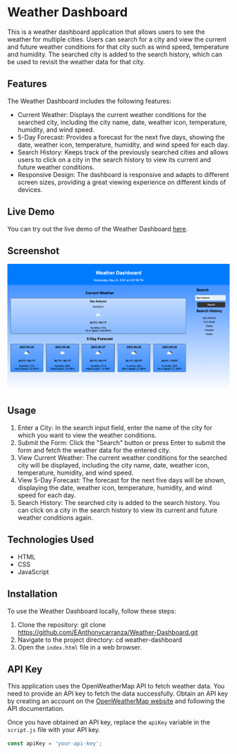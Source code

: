 # Weather Dashboard

This is a weather dashboard application that allows users to see the weather for multiple cities. Users can search for a city and view the current and future weather conditions for that city such as wind speed, temperature and humidity. The searched city is added to the search history, which can be used to revisit the weather data for that city.

## Features

The Weather Dashboard includes the following features:

- Current Weather: Displays the current weather conditions for the searched city, including the city name, date, weather icon, temperature, humidity, and wind speed.
- 5-Day Forecast: Provides a forecast for the next five days, showing the date, weather icon, temperature, humidity, and wind speed for each day.
- Search History: Keeps track of the previously searched cities and allows users to click on a city in the search history to view its current and future weather conditions.
- Responsive Design: The dashboard is responsive and adapts to different screen sizes, providing a great viewing experience on different kinds of devices.

## Live Demo

You can try out the live demo of the Weather Dashboard [here](<insert-link-to-live-demo>).

## Screenshot

![Weather Dashboard Screenshot](./Assets/Screenshot%20Capture%20-%202023-05-24%20-%2016-07-58.png)

## Usage

1. Enter a City: In the search input field, enter the name of the city for which you want to view the weather conditions.
2. Submit the Form: Click the "Search" button or press Enter to submit the form and fetch the weather data for the entered city.
3. View Current Weather: The current weather conditions for the searched city will be displayed, including the city name, date, weather icon, temperature, humidity, and wind speed.
4. View 5-Day Forecast: The forecast for the next five days will be shown, displaying the date, weather icon, temperature, humidity, and wind speed for each day.
5. Search History: The searched city is added to the search history. You can click on a city in the search history to view its current and future weather conditions again.

## Technologies Used

- HTML
- CSS
- JavaScript

## Installation

To use the Weather Dashboard locally, follow these steps:

1. Clone the repository:
git clone https://github.com/EAnthonycarranza/Weather-Dashboard.git
2. Navigate to the project directory:
cd weather-dashboard
3. Open the `index.html` file in a web browser.

## API Key

This application uses the OpenWeatherMap API to fetch weather data. You need to provide an API key to fetch the data successfully. Obtain an API key by creating an account on the [OpenWeatherMap website](https://openweathermap.org/) and following the API documentation.

Once you have obtained an API key, replace the `apiKey` variable in the `script.js` file with your API key.

```javascript
const apiKey = 'your-api-key';

